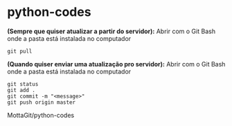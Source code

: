 # python-codes

**(Sempre que quiser atualizar a partir do servidor):** Abrir com o Git Bash onde a pasta está instalada no computador
```
git pull
```

**(Quando quiser enviar uma atualização pro servidor):** Abrir com o Git Bash onde a pasta está instalada no computador
```
git status
git add .
git commit -m "<message>"
git push origin master
```

MottaGit/python-codes
